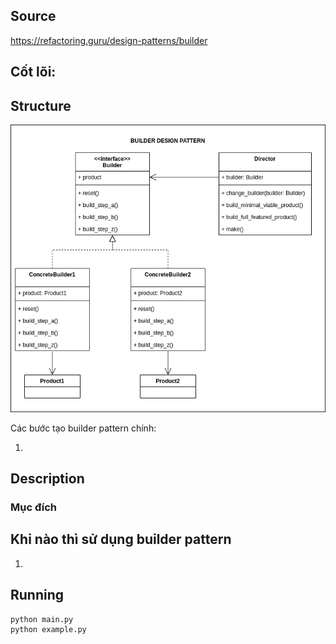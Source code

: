 ## Source

https://refactoring.guru/design-patterns/builder

## Cốt lõi:

> 

## Structure

![alt tag](builder.png)

Các bước tạo builder pattern chính:

1. 

## Description

### Mục đích

## Khi nào thì sử dụng builder pattern

1. 

## Running

```
python main.py
python example.py
```